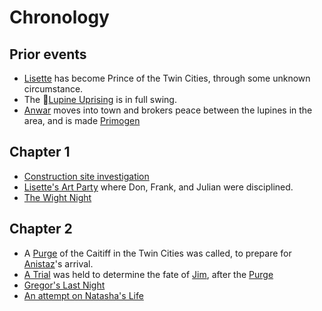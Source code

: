 <!-- TITLE: Events -->

# Chronology
## Prior events
* [Lisette](/home/vtm/npc/lisette) has become Prince of the Twin Cities, through some unknown circumstance.
* The  :link:[Lupine Uprising](/home/vtm/events/lupinewar) is in full swing.
* [Anwar](/home/vtm/npc/anwar) moves into town and brokers peace between the lupines in the area, and is made [Primogen](/home/vtm/npc#primogen)
## Chapter 1
* [Construction site investigation](/home/vtm/events/constructionsiteinvestigation)
* [Lisette's Art Party](/home/vtm/events/artparty) where Don, Frank, and Julian were disciplined.
* [The Wight Night](/home/vtm/events/wight-night)
## Chapter 2
* A [Purge](/home/vtm/events/purge) of the Caitiff in the Twin Cities was called, to prepare for [Anistaz](/home/vtm/npc/anistaz)'s arrival.
* [A Trial](/home/vtm/events/the-trial) was held to determine the fate of [Jim](/home/vtm/npc/jim), after the [Purge](/home/vtm/events/purge)
* [Gregor's Last Night](/home/vtm/events/death-of-gregor)
* [An attempt on Natasha's Life](/home/vtm/events/assassination-attempt)
